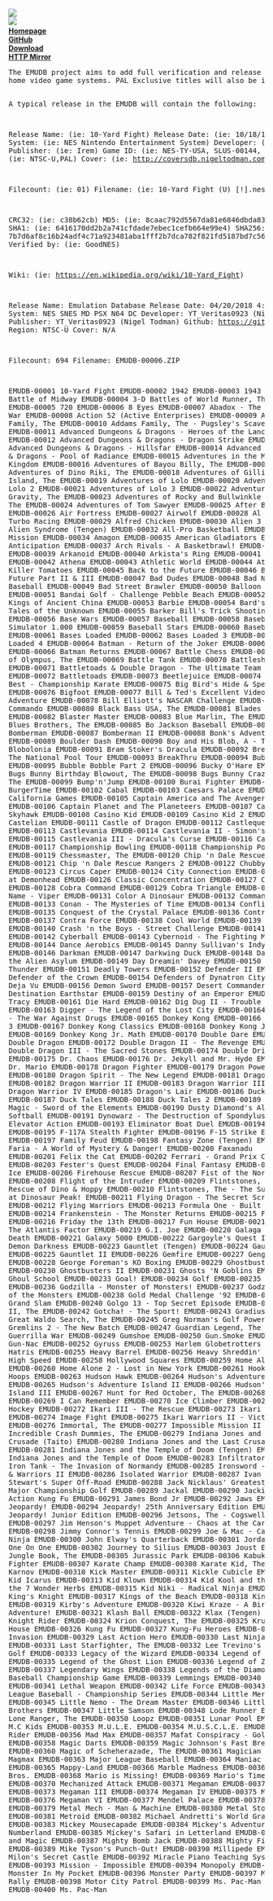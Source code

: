 <br><img src="https://i.gyazo.com/af403dd157db659fda6d7a9af6b7c70b.png">
<br><img src="https://i.gyazo.com/3393ce52bd36f5f49ca561fe4db7533c.png">
<b>
<br><a href="http://www.nigeltodman.com/2018/04/17/emudb-emulation-database/">Homepage</a>
<br><a href="https://github.com/Veritas83/EMUDB">GitHub</a>
<br><a href="http://velociterium.com/5z4S">Download</a>
<br><a href="http://emudb.nigeltodman.com/">HTTP Mirror</a>

</b>
<pre>
The EMUDB project aims to add full verification and release information for all NTSC-U region games for all
home video game systems. PAL Exclusive titles will also be included. NTSC-J may see support in the future.

A typical release in the EMUDB will contain the following:

Release Name: (ie: 10-Yard Fight)
Release Date: (ie: 10/18/1985)
System:       (ie: NES Nintendo Entertainment System)
Developer:    (ie: Irem)
Publisher:    (ie: Irem)
Game ID:      (ie: NES-TY-USA, SLUS-00144, etc)
Region:       (ie: NTSC-U,PAL)
Cover:        (ie: http://coversdb.nigeltodman.com/nes/10_yard_fight.jpg)

Filecount:    (ie: 01)
Filename:     (ie: 10-Yard Fight (U) [!].nes)

CRC32:        (ie: c38b62cb)
MD5:          (ie: 8caac792d5567da81e6846dbda833a57)
SHA1:         (ie: 6416170dd2b2a741cfdade7ebec1cefb664e99e4)
SHA256:       (ie: 7b7d6af8c16b24adf4c71a923481aba1fff2b7dca782f821fd5187bd7c562bd1)
Verified by:  (ie: GoodNES)

Wiki:         (ie: https://en.wikipedia.org/wiki/10-Yard_Fight)

Release Name: Emulation Database
Release Date: 04/20/2018 4:21:48 AM
System:       NES SNES MD PSX N64 DC
Developer:    YT_Veritas0923 (Nigel Todman)
Publisher:    YT_Veritas0923 (Nigel Todman)
Github:       https://github.com/Veritas83
Region:       NTSC-U
Cover:        N/A

Filecount:    694
Filename:     EMUDB-00006.ZIP

EMUDB-00001 10-Yard Fight
EMUDB-00002 1942
EMUDB-00003 1943 - The Battle of Midway
EMUDB-00004 3-D Battles of World Runner, The
EMUDB-00005 720
EMUDB-00006 8 Eyes
EMUDB-00007 Abadox - The Deadly Inner War
EMUDB-00008 Action 52 (Active Enterprises)
EMUDB-00009 Addams Family, The
EMUDB-00010 Addams Family, The - Pugsley's Scavenger Hunt
EMUDB-00011 Advanced Dungeons & Dragons - Heroes of the Lance
EMUDB-00012 Advanced Dungeons & Dragons - Dragon Strike
EMUDB-00013 Advanced Dungeons & Dragons - Hillsfar
EMUDB-00014 Advanced Dungeons & Dragons - Pool of Radiance
EMUDB-00015 Adventures in the Magic Kingdom
EMUDB-00016 Adventures of Bayou Billy, The
EMUDB-00017 Adventures of Dino Riki, The
EMUDB-00018 Adventures of Gilligan's Island, The
EMUDB-00019 Adventures of Lolo
EMUDB-00020 Adventures of Lolo 2
EMUDB-00021 Adventures of Lolo 3
EMUDB-00022 Adventures of Rad Gravity, The
EMUDB-00023 Adventures of Rocky and Bullwinkle and Friends, The
EMUDB-00024 Adventures of Tom Sawyer
EMUDB-00025 After Burner
EMUDB-00026 Air Fortress
EMUDB-00027 Airwolf
EMUDB-00028 Al Unser Jr. Turbo Racing
EMUDB-00029 Alfred Chicken
EMUDB-00030 Alien 3
EMUDB-00031 Alien Syndrome (Tengen)
EMUDB-00032 All-Pro Basketball
EMUDB-00033 Alpha Mission
EMUDB-00034 Amagon
EMUDB-00035 American Gladiators
EMUDB-00036 Anticipation
EMUDB-00037 Arch Rivals - A Basketbrawl!
EMUDB-00038 Archon
EMUDB-00039 Arkanoid
EMUDB-00040 Arkista's Ring
EMUDB-00041 Astyanax
EMUDB-00042 Athena
EMUDB-00043 Athletic World
EMUDB-00044 Attack of the Killer Tomatoes
EMUDB-00045 Back to the Future
EMUDB-00046 Back to the Future Part II & III
EMUDB-00047 Bad Dudes
EMUDB-00048 Bad News Baseball
EMUDB-00049 Bad Street Brawler
EMUDB-00050 Balloon Fight
EMUDB-00051 Bandai Golf - Challenge Pebble Beach
EMUDB-00052 Bandit Kings of Ancient China
EMUDB-00053 Barbie
EMUDB-00054 Bard's Tale, The - Tales of the Unknown
EMUDB-00055 Barker Bill's Trick Shooting
EMUDB-00056 Base Wars
EMUDB-00057 Baseball
EMUDB-00058 Baseball Simulator 1.000
EMUDB-00059 Baseball Stars
EMUDB-00060 Baseball Stars II
EMUDB-00061 Bases Loaded
EMUDB-00062 Bases Loaded 3
EMUDB-00063 Bases Loaded 4
EMUDB-00064 Batman - Return of the Joker
EMUDB-00065 Batman
EMUDB-00066 Batman Returns
EMUDB-00067 Battle Chess
EMUDB-00068 Battle of Olympus, The
EMUDB-00069 Battle Tank
EMUDB-00070 Battleship
EMUDB-00071 Battletoads & Double Dragon - The Ultimate Team
EMUDB-00072 Battletoads
EMUDB-00073 Beetlejuice
EMUDB-00074 Best of the Best - Championship Karate
EMUDB-00075 Big Bird's Hide & Speak
EMUDB-00076 Bigfoot
EMUDB-00077 Bill & Ted's Excellent Video Game Adventure
EMUDB-00078 Bill Elliott's NASCAR Challenge
EMUDB-00079 Bionic Commando
EMUDB-00080 Black Bass USA, The
EMUDB-00081 Blades of Steel
EMUDB-00082 Blaster Master
EMUDB-00083 Blue Marlin, The
EMUDB-00084 Blues Brothers, The
EMUDB-00085 Bo Jackson Baseball
EMUDB-00086 Bomberman
EMUDB-00087 Bomberman II
EMUDB-00088 Bonk's Adventure
EMUDB-00089 Boulder Dash
EMUDB-00090 Boy and His Blob, A - Trouble on Blobolonia
EMUDB-00091 Bram Stoker's Dracula
EMUDB-00092 Break Time - The National Pool Tour
EMUDB-00093 BreakThru
EMUDB-00094 Bubble Bobble
EMUDB-00095 Bubble Bobble Part 2
EMUDB-00096 Bucky O'Hare
EMUDB-00097 Bugs Bunny Birthday Blowout, The
EMUDB-00098 Bugs Bunny Crazy Castle, The
EMUDB-00099 Bump'n'Jump
EMUDB-00100 Burai Fighter
EMUDB-00101 BurgerTime
EMUDB-00102 Cabal
EMUDB-00103 Caesars Palace
EMUDB-00104 California Games
EMUDB-00105 Captain America and The Avengers
EMUDB-00106 Captain Planet and The Planeteers
EMUDB-00107 Captain Skyhawk
EMUDB-00108 Casino Kid
EMUDB-00109 Casino Kid 2
EMUDB-00110 Castelian
EMUDB-00111 Castle of Dragon
EMUDB-00112 Castlequest
EMUDB-00113 Castlevania
EMUDB-00114 Castlevania II - Simon's Quest
EMUDB-00115 Castlevania III - Dracula's Curse
EMUDB-00116 Caveman Games
EMUDB-00117 Championship Bowling
EMUDB-00118 Championship Pool
EMUDB-00119 Chessmaster, The
EMUDB-00120 Chip 'n Dale Rescue Rangers
EMUDB-00121 Chip 'n Dale Rescue Rangers 2
EMUDB-00122 Chubby Cherub
EMUDB-00123 Circus Caper
EMUDB-00124 City Connection
EMUDB-00125 Clash at Demonhead
EMUDB-00126 Classic Concentration
EMUDB-00127 Cliffhanger
EMUDB-00128 Cobra Command
EMUDB-00129 Cobra Triangle
EMUDB-00130 Code Name - Viper
EMUDB-00131 Color A Dinosaur
EMUDB-00132 Commando
EMUDB-00133 Conan - The Mysteries of Time
EMUDB-00134 Conflict
EMUDB-00135 Conquest of the Crystal Palace
EMUDB-00136 Contra
EMUDB-00137 Contra Force
EMUDB-00138 Cool World
EMUDB-00139 Cowboy Kid
EMUDB-00140 Crash 'n the Boys - Street Challenge
EMUDB-00141 Crystalis
EMUDB-00142 Cyberball
EMUDB-00143 Cybernoid - The Fighting Machine
EMUDB-00144 Dance Aerobics
EMUDB-00145 Danny Sullivan's Indy Heat
EMUDB-00146 Darkman
EMUDB-00147 Darkwing Duck
EMUDB-00148 Dash Galaxy in the Alien Asylum
EMUDB-00149 Day Dreamin' Davey
EMUDB-00150 Days of Thunder
EMUDB-00151 Deadly Towers
EMUDB-00152 Defender II
EMUDB-00153 Defender of the Crown
EMUDB-00154 Defenders of Dynatron City
EMUDB-00155 Deja Vu
EMUDB-00156 Demon Sword
EMUDB-00157 Desert Commander
EMUDB-00158 Destination Earthstar
EMUDB-00159 Destiny of an Emperor
EMUDB-00160 Dick Tracy
EMUDB-00161 Die Hard
EMUDB-00162 Dig Dug II - Trouble in Paradise
EMUDB-00163 Digger - The Legend of the Lost City
EMUDB-00164 Dirty Harry - The War Against Drugs
EMUDB-00165 Donkey Kong
EMUDB-00166 Donkey Kong 3
EMUDB-00167 Donkey Kong Classics
EMUDB-00168 Donkey Kong Jr.
EMUDB-00169 Donkey Kong Jr. Math
EMUDB-00170 Double Dare
EMUDB-00171 Double Dragon
EMUDB-00172 Double Dragon II - The Revenge
EMUDB-00173 Double Dragon III - The Sacred Stones
EMUDB-00174 Double Dribble
EMUDB-00175 Dr. Chaos
EMUDB-00176 Dr. Jekyll and Mr. Hyde
EMUDB-00177 Dr. Mario
EMUDB-00178 Dragon Fighter
EMUDB-00179 Dragon Power
EMUDB-00180 Dragon Spirit - The New Legend
EMUDB-00181 Dragon Warrior
EMUDB-00182 Dragon Warrior II
EMUDB-00183 Dragon Warrior III
EMUDB-00184 Dragon Warrior IV
EMUDB-00185 Dragon's Lair
EMUDB-00186 Duck Hunt
EMUDB-00187 Duck Tales
EMUDB-00188 Duck Tales 2
EMUDB-00189 Dungeon Magic - Sword of the Elements
EMUDB-00190 Dusty Diamond's All-Star Softball
EMUDB-00191 Dynowarz - The Destruction of Spondylus
EMUDB-00192 Elevator Action
EMUDB-00193 Eliminator Boat Duel
EMUDB-00194 Excitebike
EMUDB-00195 F-117A Stealth Fighter
EMUDB-00196 F-15 Strike Eagle
EMUDB-00197 Family Feud
EMUDB-00198 Fantasy Zone (Tengen)
EMUDB-00199 Faria - A World of Mystery & Danger!
EMUDB-00200 Faxanadu
EMUDB-00201 Felix the Cat
EMUDB-00202 Ferrari - Grand Prix Challenge
EMUDB-00203 Fester's Quest
EMUDB-00204 Final Fantasy
EMUDB-00205 Fire 'n Ice
EMUDB-00206 Firehouse Rescue
EMUDB-00207 Fist of the North Star
EMUDB-00208 Flight of the Intruder
EMUDB-00209 Flintstones, The - The Rescue of Dino & Hoppy
EMUDB-00210 Flintstones, The - The Surprise at Dinosaur Peak!
EMUDB-00211 Flying Dragon - The Secret Scroll
EMUDB-00212 Flying Warriors
EMUDB-00213 Formula One - Built To Win
EMUDB-00214 Frankenstein - The Monster Returns
EMUDB-00215 Freedom Force
EMUDB-00216 Friday the 13th
EMUDB-00217 Fun House
EMUDB-00218 G.I. Joe - The Atlantis Factor
EMUDB-00219 G.I. Joe
EMUDB-00220 Galaga - Demons of Death
EMUDB-00221 Galaxy 5000
EMUDB-00222 Gargoyle's Quest II - The Demon Darkness
EMUDB-00223 Gauntlet (Tengen)
EMUDB-00224 Gauntlet
EMUDB-00225 Gauntlet II
EMUDB-00226 Gemfire
EMUDB-00227 Genghis Khan
EMUDB-00228 George Foreman's KO Boxing
EMUDB-00229 Ghostbusters
EMUDB-00230 Ghostbusters II
EMUDB-00231 Ghosts 'N Goblins
EMUDB-00232 Ghoul School
EMUDB-00233 Goal!
EMUDB-00234 Golf
EMUDB-00235 Goal! Two
EMUDB-00236 Godzilla - Monster of Monsters!
EMUDB-00237 Godzilla 2 - War of the Monsters
EMUDB-00238 Gold Medal Challenge '92
EMUDB-00239 Golf Grand Slam
EMUDB-00240 Golgo 13 - Top Secret Episode
EMUDB-00241 Goonies II, The
EMUDB-00242 Gotcha! - The Sport!
EMUDB-00243 Gradius
EMUDB-00244 Great Waldo Search, The
EMUDB-00245 Greg Norman's Golf Power
EMUDB-00246 Gremlins 2 - The New Batch
EMUDB-00247 Guardian Legend, The
EMUDB-00248 Guerrilla War
EMUDB-00249 Gumshoe
EMUDB-00250 Gun.Smoke
EMUDB-00251 Gun-Nac
EMUDB-00252 Gyruss
EMUDB-00253 Harlem Globetrotters
EMUDB-00254 Hatris
EMUDB-00255 Heavy Barrel
EMUDB-00256 Heavy Shreddin'
EMUDB-00257 High Speed
EMUDB-00258 Hollywood Squares
EMUDB-00259 Home Alone
EMUDB-00260 Home Alone 2 - Lost in New York
EMUDB-00261 Hook
EMUDB-00262 Hoops
EMUDB-00263 Hudson Hawk
EMUDB-00264 Hudson's Adventure Island
EMUDB-00265 Hudson's Adventure Island II
EMUDB-00266 Hudson's Adventure Island III
EMUDB-00267 Hunt for Red October, The
EMUDB-00268 Hydlide
EMUDB-00269 I Can Remember
EMUDB-00270 Ice Climber
EMUDB-00271 Ice Hockey
EMUDB-00272 Ikari III - The Rescue
EMUDB-00273 Ikari Warriors
EMUDB-00274 Image Fight
EMUDB-00275 Ikari Warriors II - Victory Road
EMUDB-00276 Immortal, The
EMUDB-00277 Impossible Mission II
EMUDB-00278 Incredible Crash Dummies, The
EMUDB-00279 Indiana Jones and the Last Crusade (Taito)
EMUDB-00280 Indiana Jones and the Last Crusade (Ubisoft)
EMUDB-00281 Indiana Jones and the Temple of Doom (Tengen)
EMUDB-00282 Indiana Jones and the Temple of Doom
EMUDB-00283 Infiltrator
EMUDB-00284 Iron Tank - The Invasion of Normandy
EMUDB-00285 Ironsword - Wizards & Warriors II
EMUDB-00286 Isolated Warrior
EMUDB-00287 Ivan Ironman Stewart's Super Off-Road
EMUDB-00288 Jack Nicklaus' Greatest 18 Holes of Major Championship Golf
EMUDB-00289 Jackal
EMUDB-00290 Jackie Chan's Action Kung Fu
EMUDB-00291 James Bond Jr
EMUDB-00292 Jaws
EMUDB-00293 Jeopardy!
EMUDB-00294 Jeopardy! 25th Anniversary Edition
EMUDB-00295 Jeopardy! Junior Edition
EMUDB-00296 Jetsons, The - Cogswell's Caper!
EMUDB-00297 Jim Henson's Muppet Adventure - Chaos at the Carnival
EMUDB-00298 Jimmy Connor's Tennis
EMUDB-00299 Joe & Mac - Caveman Ninja
EMUDB-00300 John Elway's Quarterback
EMUDB-00301 Jordan Vs Bird - One On One
EMUDB-00302 Journey to Silius
EMUDB-00303 Joust
EMUDB-00304 Jungle Book, The
EMUDB-00305 Jurassic Park
EMUDB-00306 Kabuki - Quantum Fighter
EMUDB-00307 Karate Champ
EMUDB-00308 Karate Kid, The
EMUDB-00309 Karnov
EMUDB-00310 Kick Master
EMUDB-00311 Kickle Cubicle
EMUDB-00312 Kid Icarus
EMUDB-00313 Kid Klown
EMUDB-00314 Kid Kool and the Quest for the 7 Wonder Herbs
EMUDB-00315 Kid Niki - Radical Ninja
EMUDB-00316 King's Knight
EMUDB-00317 Kings of the Beach
EMUDB-00318 King's Quest V
EMUDB-00319 Kirby's Adventure
EMUDB-00320 Kiwi Kraze - A Bird-Brained Adventure!
EMUDB-00321 Klash Ball
EMUDB-00322 Klax (Tengen)
EMUDB-00323 Knight Rider
EMUDB-00324 Krion Conquest, The
EMUDB-00325 Krusty's Fun House
EMUDB-00326 Kung Fu
EMUDB-00327 Kung-Fu Heroes
EMUDB-00328 Laser Invasion
EMUDB-00329 Last Action Hero
EMUDB-00330 Last Ninja, The
EMUDB-00331 Last Starfighter, The
EMUDB-00332 Lee Trevino's Fighting Golf
EMUDB-00333 Legacy of the Wizard
EMUDB-00334 Legend of Kage, The
EMUDB-00335 Legend of the Ghost Lion
EMUDB-00336 Legend of Zelda, The
EMUDB-00337 Legendary Wings
EMUDB-00338 Legends of the Diamond - The Baseball Championship Game
EMUDB-00339 Lemmings
EMUDB-00340 L'Empereur
EMUDB-00341 Lethal Weapon
EMUDB-00342 Life Force
EMUDB-00343 Little League Baseball - Championship Series
EMUDB-00344 Little Mermaid, The
EMUDB-00345 Little Nemo - The Dream Master
EMUDB-00346 Little Ninja Brothers
EMUDB-00347 Little Samson
EMUDB-00348 Lode Runner
EMUDB-00349 Lone Ranger, The
EMUDB-00350 Loopz
EMUDB-00351 Lunar Pool
EMUDB-00352 M.C Kids
EMUDB-00353 M.U.L.E.
EMUDB-00354 M.U.S.C.L.E.
EMUDB-00355 Mach Rider
EMUDB-00356 Mad Max
EMUDB-00357 Mafat Conspiracy - Golgo 13
EMUDB-00358 Magic Darts
EMUDB-00359 Magic Johnson's Fast Break
EMUDB-00360 Magic of Scheherazade, The
EMUDB-00361 Magician
EMUDB-00362 Magmax
EMUDB-00363 Major League Baseball
EMUDB-00364 Maniac Mansion
EMUDB-00365 Mappy-Land
EMUDB-00366 Marble Madness
EMUDB-00367 Mario Bros.
EMUDB-00368 Mario is Missing!
EMUDB-00369 Mario's Time Machine!
EMUDB-00370 Mechanized Attack
EMUDB-00371 Megaman
EMUDB-00372 Megaman II
EMUDB-00373 Megaman III
EMUDB-00374 Megaman IV
EMUDB-00375 Megaman V
EMUDB-00376 Megaman VI
EMUDB-00377 Mendel Palace
EMUDB-00378 Metal Gear
EMUDB-00379 Metal Mech - Man & Machine
EMUDB-00380 Metal Storm
EMUDB-00381 Metroid
EMUDB-00382 Michael Andretti's World Grand Prix
EMUDB-00383 Mickey Mousecapade
EMUDB-00384 Mickey's Adventures in Numberland
EMUDB-00385 Mickey's Safari in Letterland
EMUDB-00386 Might and Magic
EMUDB-00387 Mighty Bomb Jack
EMUDB-00388 Mighty Final Fight
EMUDB-00389 Mike Tyson's Punch-Out!
EMUDB-00390 Millipede
EMUDB-00391 Milon's Secret Castle
EMUDB-00392 Miracle Piano Teaching System, The
EMUDB-00393 Mission - Impossible
EMUDB-00394 Monopoly
EMUDB-00395 Monster In My Pocket
EMUDB-00396 Monster Party
EMUDB-00397 Monster Truck Rally
EMUDB-00398 Motor City Patrol
EMUDB-00399 Ms. Pac-Man (Tengen)
EMUDB-00400 Ms. Pac-Man
</pre>